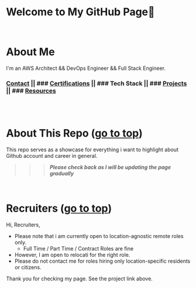 # Welcome to My GitHub Page👋 <a id ='top'></a>

<br>

# About Me

I'm an AWS Architect && DevOps Engineer && Full Stack Engineer.

### [Contact](https://www.linkedin.com/in/temikelani/) || ### [Certifications](https://www.credly.com/users/temidayo-kelani/badges) || ### Tech Stack || ### [Projects](./projects.md) || ### [Resources](./resources.md)

<br><br>

# About This Repo <a id='about-repo'></a> ([go to top](#top))

This repo serves as a showcase for everything i want to highlight about Github account and career in general.

> > > **_Please check back as I will be updating the page gradually_**

<br>

# Recruiters <a id='recruiters'></a> ([go to top](#top))

Hi, Recruiters,

- Please note that i am currently open to location-agnostic remote roles only.
  - Full Time / Part Time / Contract Roles are fine
- However, I am open to relocati for the right role.
- Please do not contact me for roles hiring only location-specific residents or citizens.

Thank you for checking my page. See the project link above.
